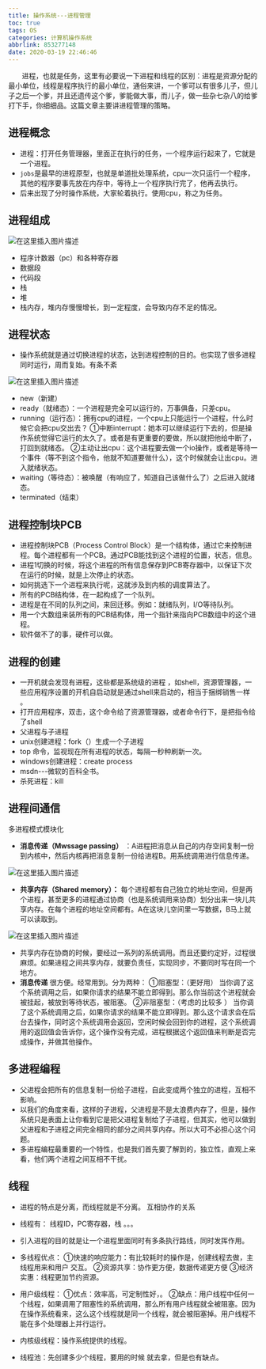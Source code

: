 ```yaml
---
title: 操作系统---进程管理
toc: true
tags: OS
categories: 计算机操作系统
abbrlink: 853277148
date: 2020-03-19 22:46:46
---
```

&nbsp;&nbsp;&nbsp;&nbsp;&nbsp;&nbsp;&nbsp;进程，也就是任务，这里有必要说一下进程和线程的区别：进程是资源分配的最小单位，线程是程序执行的最小单位，通俗来讲，一个爹可以有很多儿子，但儿子之后一个爹，并且还遗传这个爹，爹能做大事，而儿子，做一些杂七杂八的给爹打下手，你细细品。这篇文章主要讲进程管理的策略。
<!--more-->

## 进程概念
- 进程：打开任务管理器，里面正在执行的任务，一个程序运行起来了，它就是一个进程。
- `jobs`是最早的进程原型，也就是单道批处理系统，cpu一次只运行一个程序，其他的程序要事先放在内存中，等待上一个程序执行完了，他再去执行。
- 后来出现了分时操作系统，大家轮着执行。使用cpu，称之为任务。


## 进程组成

![在这里插入图片描述](https://img-blog.csdnimg.cn/20200319160008644.png?x-oss-process=image/watermark,type_ZmFuZ3poZW5naGVpdGk,shadow_10,text_aHR0cHM6Ly9ibG9nLmNzZG4ubmV0L3dlaXhpbl80NDg2MTM5OQ==,size_16,color_FFFFFF,t_70)

- 程序计数器（pc）和各种寄存器
- 数据段
- 代码段
- 栈
- 堆
- 栈内存，堆内存慢慢增长，到一定程度，会导致内存不足的情况。

## 进程状态


- 操作系统就是通过切换进程的状态，达到进程控制的目的。也实现了很多进程同时运行，周而复始。有条不紊

![在这里插入图片描述](https://img-blog.csdnimg.cn/20200319161707691.png?x-oss-process=image/watermark,type_ZmFuZ3poZW5naGVpdGk,shadow_10,text_aHR0cHM6Ly9ibG9nLmNzZG4ubmV0L3dlaXhpbl80NDg2MTM5OQ==,size_16,color_FFFFFF,t_70)
- new（新建）
- ready（就绪态）：一个进程是完全可以运行的，万事俱备，只差cpu。
- running（运行态）：拥有cpu的进程，一个cpu上只能运行一个进程，什么时候它会把cpu交出去？
①中断interrupt：她本可以继续运行下去的，但是操作系统觉得它运行的太久了。或者是有更重要的要做，所以就把他给中断了，打回到就绪态。
②主动让出cpu：这个进程要去做一个io操作，或者是等待一个事件（等不到这个指令，他就不知道要做什么），这个时候就会让出cpu。进入就绪状态。
- waiting（等待态）：被唤醒（有响应了，知道自己该做什么了）之后进入就绪态。
- terminated（结束）

## 进程控制块PCB
- 进程控制块PCB（Process Control  Block）是一个结构体，通过它来控制进程。每个进程都有一个PCB。通过PCB能找到这个进程的位置，状态，信息。
- 进程1切换的时候，将这个进程的所有信息保存到PCB寄存器中，以保证下次在运行的时候，就是上次停止的状态。
- 如何挑选下一个进程来执行呢，这就涉及到内核的调度算法了。
- 所有的PCB结构体，在一起构成了一个队列。
- 进程是在不同的队列之间，来回迁移。例如：就绪队列，I/O等待队列。
- 用一个大数组来装所有的PCB结构体，用一个指针来指向PCB数组中的这个进程。
- 软件做不了的事，硬件可以做。


## 进程的创建
- 一开机就会发现有进程，这些都是系统级的进程 ，如shell，资源管理器，一些应用程序设置的开机自启动就是通过shell来启动的，相当于捆绑销售一样 。
- 打开应用程序，双击，这个命令给了资源管理器，或者命令行下，是把指令给了shell
- 父进程与子进程
- unix创建进程：fork（）生成一个子进程 
- top 命令，监视现在所有进程的状态，每隔一秒种刷新一次。
- windows创建进程：create process 
- msdn---微软的百科全书。 
- 杀死进程：kill

## 进程间通信
多进程模式模块化
- **消息传递（Mwssage passing）** ：A进程把消息从自己的内存空间复制一份到内核中，然后内核再把消息复制一份给进程B。用系统调用进行信息传递。

![在这里插入图片描述](https://img-blog.csdnimg.cn/20200319194014153.png?x-oss-process=image/watermark,type_ZmFuZ3poZW5naGVpdGk,shadow_10,text_aHR0cHM6Ly9ibG9nLmNzZG4ubmV0L3dlaXhpbl80NDg2MTM5OQ==,size_16,color_FFFFFF,t_70)
- **共享内存（Shared memory）：** 每个进程都有自己独立的地址空间，但是两个进程，甚至更多的进程通过协商（也是系统调用来协商）划分出来一块儿共享内存。在每个进程的地址空间都有。A在这块儿空间里一写数据，B马上就可以读取到。

![在这里插入图片描述](https://img-blog.csdnimg.cn/20200319194244682.png?x-oss-process=image/watermark,type_ZmFuZ3poZW5naGVpdGk,shadow_10,text_aHR0cHM6Ly9ibG9nLmNzZG4ubmV0L3dlaXhpbl80NDg2MTM5OQ==,size_16,color_FFFFFF,t_70)
- 共享内存在协商的时候，要经过一系列的系统调用。而且还要约定好，过程很麻烦。如果进程之间共享内存，就要负责任，实现同步，不要同时写在同一个地方。
- **消息传递** 很方便。经常用到。分为两种：
①阻塞型：（更好用）
当你调了这个系统调用之后，如果你请求的结果不能立即得到。那么你当前这个进程就会被挂起，被放到等待状态，被阻塞。
②非阻塞型：（考虑的比较多 ）
当你调了这个系统调用之后，如果你请求的结果不能立即得到。那么这个请求会在后台去操作，同时这个系统调用会返回，空闲时候会回到你的进程，这个系统调用的返回值会告诉你，这个操作没有完成，进程根据这个返回值来判断是否完成操作，并做其他操作。

## 多进程编程
- 父进程会把所有的信息复制一份给子进程，自此变成两个独立的进程，互相不影响。
- 以我们的角度来看，这样的子进程，父进程是不是太浪费内存了，但是，操作系统只是表面上让你看到它是把父进程复制给了子进程，但其实，他可以做到父进程和子进程之间完全相同的部分之间共享内存。所以大可不必担心这个问题。
- 多进程编程最重要的一个特性，也是我们首先要了解到的，独立性，直观上来看，他们两个进程之间互相不干扰。

## 线程
- 进程的特点是分离，而线程就是不分离。 互相协作的关系
- 线程有： 线程ID，PC寄存器，栈 。。。 
-  引入进程的目的就是让一个进程里面同时有多条执行路线，同时发挥作用。
- 多线程优点：
①快速的响应能力：有比较耗时的操作是，创建线程去做，主线程用来和用户 交互。
②资源共享：协作更方便，数据传递更方便
③经济实惠：线程更加节约资源。 

- 用户级线程：
①优点：效率高，可定制性好，。
②缺点：用户线程中任何一个线程，如果调用了阻塞性的系统调用，那么所有用户线程就全被阻塞。因为在操作系统看来，这么这个线程就是同一个线程，就会被阻塞掉。用户线程不能在多个处理器上并行运行。
- 内核级线程：操作系统提供的线程。
- 线程池：先创建多少个线程，要用的时候 就去拿，但是也有缺点。 

